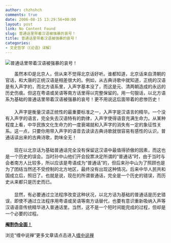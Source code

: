 ```yaml
---
author: chzhshch
comments: true
date: 2006-08-15 13:29:56+00:00
layout: post
link: No Content Found
slug: 普通话里带着汉语被强暴的哀号！
title: 普通话里带着汉语被强暴的哀号！
categories:
- 文史哲学（《论语》详解）
---
```


			

                                                                    

![普通话里带着汉语被强暴的哀号！](http://simg.sinajs.cn/blog7style/images/common/sg_trans.gif)

                                                                    

                                                                      
　　虽然本ID是北京人，但从来不觉得北京话好听。谁都知道，北京话来自清朝的官话，和大唐的正统汉语是相差很大的。例如，从古典诗歌中就知道，正统的汉语是有入声字的，而北方语系里，入声字基本没了，而这是元、清两朝造成的永远的历史伤痕。但这在粤语或吴语等南方话里得以完整保留的。用一句狠话，以北方语系为基础的普通话里带着汉语被强暴的哀号！更不用说这后面带着的悲惨历史！  
　　  
　　入声字是衡量汉语正统性的最重要标准之一，入声字是汉语言的精华。一个没有入声字的语言，完全失去汉语特有的韵律，入声字使得语音充满生命力。从某种程度上看，中华民族文化生命力的一度衰竭就和入声字的消失有一定的象征性关系。这一点，只要你用带入声字的语音去读读古典诗歌就很容易有感性的认识，普通话读出来的古典诗歌，韵味全无！  
　　  
　　现在以北京话为基础普通话完全没有保留这汉语中最值得骄傲的因素，而这也是一个历史的误会。当时孙中山他们开会投票决定所谓的“普通话”时，由于当时与会者南方人比较多，所以应该是粤语成为“普通话”的，但后来孙中山为了照顾也是为了团结当然还不受控制的北方地区，最终没有出现这种情况。后来中华人民共和国成立后，照旧了。也就是说，现在的所谓普通话，完全是一个历史的错误，而历史从来都只是历史而已。  
　　  
　　显然，有必要通过立法程序改变这种状况，以北方话为基础的普通话是历史错误，即使不通过立法程序用粤语或吴语等南方话替代，也要有意识重新吸纳入声等汉语语音传统精华进入普通话里。当然，这不是一个短时间能完成的过程，但却是一个必要的过程。

[**阉割伪全面！**](http://blog.sina.com.cn/u/486e105c010002zx)

浏览“缠中说禅”更多文章请点击进入[缠中说禅](http://blog.sina.com.cn/m/chzhshch)  


